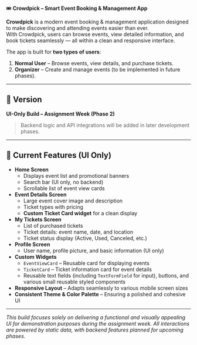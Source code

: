 🎟️ **Crowdpick – Smart Event Booking & Management App**

**Crowdpick** is a modern event booking & management application designed to make discovering and attending events easier than ever.  
With Crowdpick, users can browse events, view detailed information, and book tickets seamlessly — all within a clean and responsive interface.

The app is built for **two types of users**:
1. **Normal User** – Browse events, view details, and purchase tickets.
2. **Organizer** – Create and manage events (to be implemented in future phases).

---

## 📄 Version
**UI-Only Build – Assignment Week (Phase 2)**  
> Backend logic and API integrations will be added in later development phases.

---

## 📌 Current Features (UI Only)
- **Home Screen**  
  - Displays event list and promotional banners  
  - Search bar (UI only, no backend)  
  - Scrollable list of event view cards  
- **Event Details Screen**  
  - Large event cover image and description  
  - Ticket types with pricing  
  - **Custom Ticket Card widget** for a clean display  
- **My Tickets Screen**  
  - List of purchased tickets  
  - Ticket details: event name, date, and location  
  - Ticket status display (Active, Used, Canceled, etc.)  
- **Profile Screen**  
  - User name, profile picture, and basic information (UI only)  
- **Custom Widgets**  
  - `EventViewCard` – Reusable card for displaying events  
  - `TicketCard` – Ticket information card for event details  
  - Reusable text fields (including `TextFormField` for input), buttons, and various small reusable styled components   
- **Responsive Layout** – Adapts seamlessly to various mobile screen sizes  
- **Consistent Theme & Color Palette** – Ensuring a polished and cohesive UI  

---

*This build focuses solely on delivering a functional and visually appealing UI for demonstration purposes during the assignment week. All interactions are powered by static data, with backend features planned for upcoming phases.*
